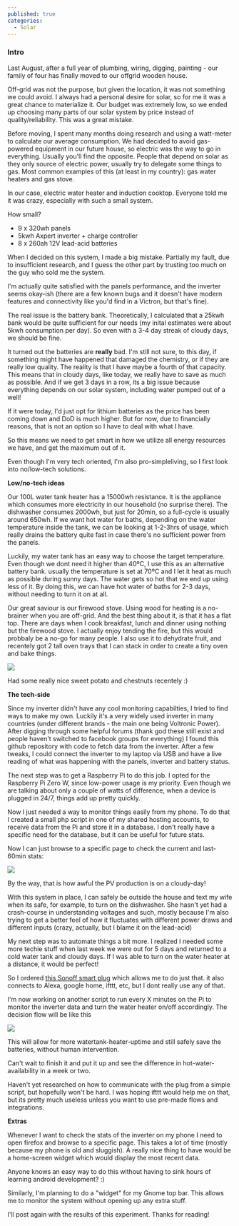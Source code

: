 ```yaml
---
published: true
categories:
  - Solar
---
```

### Intro

Last August, after a full year of plumbing, wiring, digging, painting - our family of four has finally moved to our offgrid wooden house.

Off-grid was not the purpose, but given the location, it was not something we could avoid. I always had a personal desire for solar, so for me it was a great chance to materialize it. Our budget was extremely low, so we ended up choosing many parts of our solar system by price instead of quality/reliability. This was a great mistake.

Before moving, I spent many months doing research and using a watt-meter to calculate our average consumption. We had decided to avoid gas-powered equipment in our future house, so electric was the way to go in everything. Usually you'll find the opposite. People that depend on solar as they only source of electric power, usually try to delegate some things to gas. Most common examples of this (at least in my country): gas water heaters and gas stove.

In our case, electric water heater and induction cooktop. Everyone told me it was crazy, especially with such a small system.

How small?

- 9 x 320wh panels
- 5kwh Axpert inverter + charge controller
- 8 x 260ah 12V lead-acid batteries

When I decided on this system, I made a big mistake. Partially my fault, due to insufficient research, and I guess the other part by trusting too much on the guy who sold me the system.

I'm actually quite satisfied with the panels performance, and the inverter seems okay-ish (there are a few known bugs and it doesn't have modern features and connectivity like you'd find in a Victron, but that's fine). 

The real issue is the battery bank. Theoretically, I calculated that a 25kwh bank would be quite sufficient for our needs (my inital estimates were about 5kwh consumption per day). So even with a 3-4 day streak of cloudy days, we should be fine.

It turned out the batteries are **really** bad. I'm still not sure, to this day, if something might have happened that damaged the chemistry, or if they are really low quality. The reality is that I have  maybe a fourth of that capacity. This means that in cloudy days, like today, we really have to save as much as possible. And if we get 3 days in a row, its a big issue because everything depends on our solar system, including water pumped out of a well!

If it were today, I'd just opt for lithium batteries as the price has been coming down and DoD is much higher. But for now, due to financially reasons, that is not an option so I have to deal with what I have.

So this means we need to get smart in how we utilize all energy resources we have, and get the maximum out of it.

Even though I'm very tech oriented, I'm also pro-simpleliving, so I first look into no/low-tech solutions.

**Low/no-tech ideas**

Our 100L water tank heater has a 15000wh resistance. It is the appliance which consumes more electricity in our household (no surprise there). The dishwasher consumes 2000wh, but just for 20min, so a full-cycle is usually around 650wh. If we want hot water for baths, depending on the water temperature inside the tank, we can be looking at 1-2-3hrs of usage, which really drains the battery quite fast in case there's no sufficient power from the panels.

Luckily, my water tank has an easy way to choose the target temperature. Even though we dont need it higher than 40ºC, I use this as an alternative battery bank. usually the temperature is set at 70ºC and I let it heat as much as possible during sunny days. The water gets so hot that we end up using less of it. By doing this, we can have hot water of baths for 2-3 days, without needing to turn it on at all.

Our great saviour is our firewood stove. Using wood for heating is a no-brainer when you are off-grid. And the best thing about it, is that it has a flat top. There are days when I cook breakfast, lunch and dinner using nothing but the firewood stove. I actually enjoy tending the fire, but this would probbaly be a no-go for many people. I also use it to dehydrate fruit, and recentely got 2 tall oven trays that I can stack in order to create a tiny oven and bake things.

![](https://i.imgur.com/aHnai5U.jpg)

Had some really nice sweet potato and chestnuts recentely :)

**The tech-side**

Since my inverter didn't have any cool monitoring capabilties, I tried to find ways to make my own. Luckily it's a very widely used inverter in many countries (under different brands - the main one being Voltronic Power). After digging through some helpful forums (thank god these still exist and people haven't switched to facebook groups for everything) I found this github repository with code to fetch data from the inverter. After a few tweaks, I could connect the inverter to my laptop via USB and have a live reading of what was happening with the panels, inverter and battery status.

The next step was to get a Raspberry Pi to do this job. I opted for the Raspberry Pi Zero W, since low-power usage is my priority. Even though we are talking about only a couple of watts of difference, when a device is plugged in 24/7, things add up pretty quickly.

Now I just needed a way to monitor things easily from my phone. To do that I created a small php script in one of my shared hosting accounts, to receive data from the Pi and store it in a database. I don't really have a specific need for the database, but it can be useful for future stats.

Now I can just browse to a specific page to check the current and last-60min stats:

![](https://i.imgur.com/4mmrLX5.png)

By the way, that is how awful the PV production is on a cloudy-day!

With this system in place, I can safely be outside the house and text my wife when its safe, for example, to turn on the dishwasher. She hasn't yet had a crash-course in understanding voltages and such, mostly because I'm also trying to get a better feel of how it fluctuates with different power draws and different inputs (crazy, actually, but I blame it on the lead-acid)

My next step was to automate things a bit more. I realized I needed some more techie stuff when last week we were out for 5 days and returned to a cold water tank and cloudy days. If I was able to turn on the water heater at a distance, it would be perfect!

So I ordered [this Sonoff smart plug](https://sonoff.tech/product/wifi-smart-plugs/s26) which allows me to do just that. it also connects to Alexa, google home, ifttt, etc, but I dont really use any of that.

I'm now working on another script to run every X minutes on the Pi to monitor the inverter data and turn the water heater on/off accordingly. The decision flow will be like this

![](https://i.imgur.com/R2VLIfN.png)

This will allow for more watertank-heater-uptime and still safely save the batteries, without human intervention.

Can't wait to finish it and put it up and see the difference in hot-water-availability in a week or two.

Haven't yet researched on how to communicate with the plug from a simple script, but hopefully won't be hard. I was hoping ifttt would help me on that, but its pretty much useless unless you want to use pre-made flows and integrations.

**Extras**

Whenever I want to check the stats of the inverter on my phone I need to open firefox and browse to a specific page. This takes a lot of time (mostly because my phone is old and sluggish). A really nice thing to have would be a home-screen widget which would display the most recent data. 

Anyone knows an easy way to do this without having to sink hours of learning android development? :)

Similarly, I'm planning to do a "widget" for my Gnome top bar. This allows me to monitor the system without opening up any extra stuff.

I'll post again with the results of this experiment. Thanks for reading!